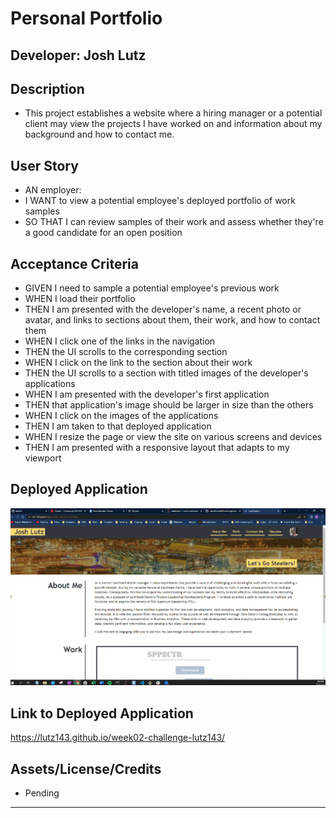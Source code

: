 # Personal Portfolio

## Developer: Josh Lutz

## Description

* This project establishes a website where a hiring manager or a potential client may view the projects I have worked on and information about my background and how to contact me.

## User Story

* AN employer:
* I WANT to view a potential employee's deployed portfolio of work samples
* SO THAT I can review samples of their work and assess whether they're a good candidate for an open position

## Acceptance Criteria

* GIVEN I need to sample a potential employee's previous work
* WHEN I load their portfolio
* THEN I am presented with the developer's name, a recent photo or avatar, and links to sections about them, their work, and how to contact them
* WHEN I click one of the links in the navigation
* THEN the UI scrolls to the corresponding section
* WHEN I click on the link to the section about their work
* THEN the UI scrolls to a section with titled images of the developer's applications
* WHEN I am presented with the developer's first application
* THEN that application's image should be larger in size than the others
* WHEN I click on the images of the applications
* THEN I am taken to that deployed application
* WHEN I resize the page or view the site on various screens and devices
* THEN I am presented with a responsive layout that adapts to my viewport

## Deployed Application

![image](./assets/images/readMeScreenShot.GIF)

## Link to Deployed Application

https://lutz143.github.io/week02-challenge-lutz143/

## Assets/License/Credits

* Pending

---